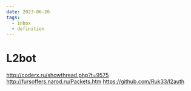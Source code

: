 ```yaml
---
date: 2023-06-26
tags:
  - inbox
  - definition
---
```


# L2bot

http://coderx.ru/showthread.php?t=9575
http://fursoffers.narod.ru/Packets.htm
https://github.com/Ruk33/l2auth
